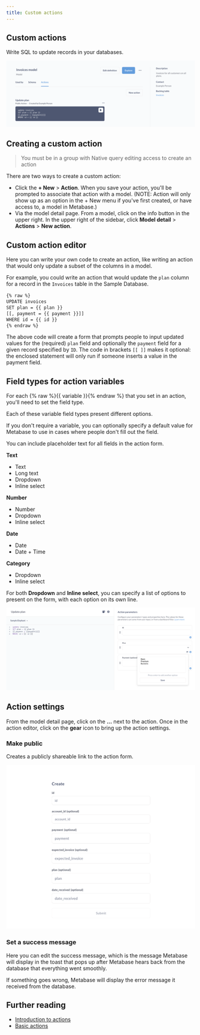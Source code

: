```yaml
---
title: Custom actions
---
```


## Custom actions

Write SQL to update records in your databases.

![Custom action](./images/custom-action.png)

## Creating a custom action

> You must be in a group with Native query editing access to create an action

There are two ways to create a custom action:

- Click the **+ New** > **Action**. When you save your action, you'll be prompted to associate that action with a model. (NOTE: Action will only show up as an option in the + New menu if you've first created, or have access to, a model in Metabase.)
- Via the model detail page. From a model, click on the info button in the upper right. In the upper right of the sidebar, click **Model detail** > **Actions** > **New action**.

## Custom action editor

Here you can write your own code to create an action, like writing an action that would only update a subset of the columns in a model.

For example, you could write an action that would update the `plan` column for a record in the `Invoices` table in the Sample Database.

```
{% raw %}
UPDATE invoices
SET plan = {{ plan }}
[[, payment = {{ payment }}]]
WHERE id = {{ id }}
{% endraw %}
```

The above code will create a form that prompts people to input updated values for the (required) `plan` field and optionally the `payment` field for a given record specified by `ID`. The code in brackets `[[ ]]` makes it optional: the enclosed statement will only run if someone inserts a value in the payment field.

## Field types for action variables

For each {% raw %}{{ variable }}{% endraw %} that you set in an action, you'll need to set the field type.

Each of these variable field types present different options.

If you don't require a variable, you can optionally specify a default value for Metabase to use in cases where people don't fill out the field.

You can include placeholder text for all fields in the action form.

**Text**

- Text
- Long text
- Dropdown
- Inline select

**Number**

- Number
- Dropdown
- Inline select

**Date**

- Date
- Date + Time

**Category**

- Dropdown
- Inline select

For both **Dropdown** and **Inline select**, you can specify a list of options to present on the form, with each option on its own line.

![Dropdown select](./images/dropdown.png)

## Action settings

From the model detail page, click on the **...** next to the action. Once in the action editor, click on the **gear** icon to bring up the action settings.

### Make public

Creates a publicly shareable link to the action form.

![Public action form](./images/public-form.png)

### Set a success message

Here you can edit the success message, which is the message Metabase will display in the toast that pops up after Metabase hears back from the database that everything went smoothly.

If something goes wrong, Metabase will display the error message it received from the database.

## Further reading

- [Introduction to actions](./introduction.md)
- [Basic actions](./basic.md)

